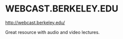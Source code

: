 WEBCAST.BERKELEY.EDU
====================

<http://webcast.berkeley.edu/>

Great resource with audio and video lectures.
